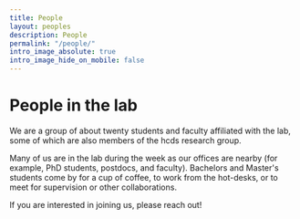 ```yaml
---
title: People
layout: peoples
description: People
permalink: "/people/"
intro_image_absolute: true
intro_image_hide_on_mobile: false
---
```


# People in the lab

We are a group of about twenty students and faculty affiliated with the lab, some of which are also members of the hcds research group. 

Many of us are in the lab during the week as our offices are nearby (for example, PhD students, postdocs, and faculty). Bachelors and Master's students come by for a cup of coffee, to work from the hot-desks, or to meet for supervision or other collaborations.

If you are interested in joining us, please reach out!